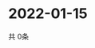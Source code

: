 # 2022-01-15
  共 0条

  <!-- BEGIN -->
  <!-- 最后更新时间Sat Jan 15 2022 13:14:16 GMT+0000 (Coordinated Universal Time) -->
  
  <!-- END -->
  
  